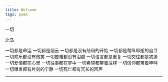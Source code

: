 ```yaml
---
title: Welcome
tags: poem
---
```


一切  

北岛  

一切都是命运 
一切都是烟云 
一切都是没有结局的开始 
一切都是稍纵即逝的追寻 
一切欢乐都没有微笑 
一切苦难都没有泪痕 
一切语言都是重复 
一切交往都是初逢 
一切爱情都在心里 
一切往事都在梦中 
一切希望都带着注释 
一切信仰都带着呻吟 
一切爆发都有片刻的宁静 
一切死亡都有冗长的回声 

---

